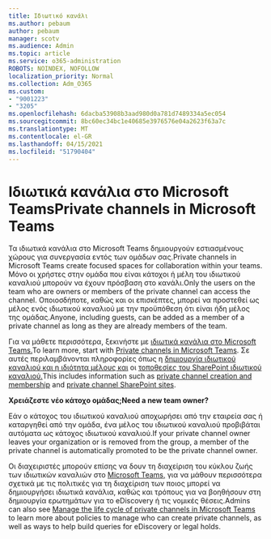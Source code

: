 ```yaml
---
title: Ιδιωτικό κανάλι
ms.author: pebaum
author: pebaum
manager: scotv
ms.audience: Admin
ms.topic: article
ms.service: o365-administration
ROBOTS: NOINDEX, NOFOLLOW
localization_priority: Normal
ms.collection: Adm_O365
ms.custom:
- "9001223"
- "3205"
ms.openlocfilehash: 6dacba53908b3aad980d0a781d7489334a5ec054
ms.sourcegitcommit: 8bc60ec34bc1e40685e3976576e04a2623f63a7c
ms.translationtype: MT
ms.contentlocale: el-GR
ms.lasthandoff: 04/15/2021
ms.locfileid: "51790404"
---
```

# <a name="private-channels-in-microsoft-teams"></a><span data-ttu-id="ad61e-102">Ιδιωτικά κανάλια στο Microsoft Teams</span><span class="sxs-lookup"><span data-stu-id="ad61e-102">Private channels in Microsoft Teams</span></span>

<span data-ttu-id="ad61e-103">Τα ιδιωτικά κανάλια στο Microsoft Teams δημιουργούν εστιασμένους χώρους για συνεργασία εντός των ομάδων σας.</span><span class="sxs-lookup"><span data-stu-id="ad61e-103">Private channels in Microsoft Teams create focused spaces for collaboration within your teams.</span></span> <span data-ttu-id="ad61e-104">Μόνο οι χρήστες στην ομάδα που είναι κάτοχοι ή μέλη του ιδιωτικού καναλιού μπορούν να έχουν πρόσβαση στο κανάλι.</span><span class="sxs-lookup"><span data-stu-id="ad61e-104">Only the users on the team who are owners or members of the private channel can access the channel.</span></span> <span data-ttu-id="ad61e-105">Οποιοσδήποτε, καθώς και οι επισκέπτες, μπορεί να προστεθεί ως μέλος ενός ιδιωτικού καναλιού με την προϋπόθεση ότι είναι ήδη μέλος της ομάδας.</span><span class="sxs-lookup"><span data-stu-id="ad61e-105">Anyone, including guests, can be added as a member of a private channel as long as they are already members of the team.</span></span>

<span data-ttu-id="ad61e-106">Για να μάθετε περισσότερα, ξεκινήστε με [ιδιωτικά κανάλια στο Microsoft Teams.](https://docs.microsoft.com/MicrosoftTeams/private-channels)</span><span class="sxs-lookup"><span data-stu-id="ad61e-106">To learn more, start with [Private channels in Microsoft Teams](https://docs.microsoft.com/MicrosoftTeams/private-channels).</span></span> <span data-ttu-id="ad61e-107">Σε αυτές περιλαμβάνονται πληροφορίες όπως η [δημιουργία ιδιωτικού καναλιού και η ιδιότητα μέλους και](https://docs.microsoft.com/MicrosoftTeams/private-channels#private-channel-creation-and-membership) οι [τοποθεσίες του SharePoint ιδιωτικού καναλιού.](https://docs.microsoft.com/MicrosoftTeams/private-channels#private-channel-sharepoint-sites)</span><span class="sxs-lookup"><span data-stu-id="ad61e-107">This includes information such as [private channel creation and membership](https://docs.microsoft.com/MicrosoftTeams/private-channels#private-channel-creation-and-membership) and [private channel SharePoint sites](https://docs.microsoft.com/MicrosoftTeams/private-channels#private-channel-sharepoint-sites).</span></span>

<span data-ttu-id="ad61e-108">**Χρειάζεστε νέο κάτοχο ομάδας;**</span><span class="sxs-lookup"><span data-stu-id="ad61e-108">**Need a new team owner?**</span></span>

<span data-ttu-id="ad61e-109">Εάν ο κάτοχος του ιδιωτικού καναλιού αποχωρήσει από την εταιρεία σας ή καταργηθεί από την ομάδα, ένα μέλος του ιδιωτικού καναλιού προβιβάται αυτόματα ως κάτοχος ιδιωτικού καναλιού.</span><span class="sxs-lookup"><span data-stu-id="ad61e-109">If your private channel owner leaves your organization or is removed from the group, a member of the private channel is automatically promoted to be the private channel owner.</span></span>

<span data-ttu-id="ad61e-110">Οι διαχειριστές μπορούν επίσης να δουν τη διαχείριση του κύκλου ζωής των ιδιωτικών καναλιών στο [Microsoft Teams,](https://docs.microsoft.com/MicrosoftTeams/private-channels-life-cycle-management) για να μάθουν περισσότερα σχετικά με τις πολιτικές για τη διαχείριση των ποιος μπορεί να δημιουργήσει ιδιωτικά κανάλια, καθώς και τρόπους για να βοηθήσουν στη δημιουργία ερωτημάτων για το eDiscovery ή τις νομικές θέσεις.</span><span class="sxs-lookup"><span data-stu-id="ad61e-110">Admins can also see [Manage the life cycle of private channels in Microsoft Teams](https://docs.microsoft.com/MicrosoftTeams/private-channels-life-cycle-management) to learn more about policies to manage who can create private channels, as well as ways to help build queries for eDiscovery or legal holds.</span></span>
